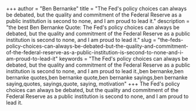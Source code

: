 +++
author = "Ben Bernanke"
title = "The Fed's policy choices can always be debated, but the quality and commitment of the Federal Reserve as a public institution is second to none, and I am proud to lead it."
description = "the best Ben Bernanke Quote: The Fed's policy choices can always be debated, but the quality and commitment of the Federal Reserve as a public institution is second to none, and I am proud to lead it."
slug = "the-feds-policy-choices-can-always-be-debated-but-the-quality-and-commitment-of-the-federal-reserve-as-a-public-institution-is-second-to-none-and-i-am-proud-to-lead-it"
keywords = "The Fed's policy choices can always be debated, but the quality and commitment of the Federal Reserve as a public institution is second to none, and I am proud to lead it.,ben bernanke,ben bernanke quotes,ben bernanke quote,ben bernanke sayings,ben bernanke saying,quotes, sayings,quote, saying, motivation"
+++
The Fed's policy choices can always be debated, but the quality and commitment of the Federal Reserve as a public institution is second to none, and I am proud to lead it.
